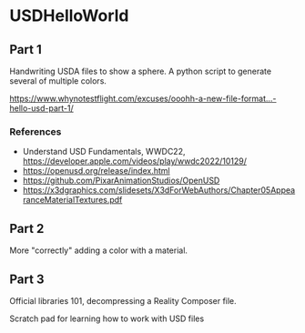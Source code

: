 # USDHelloWorld

## Part 1

Handwriting USDA files to show a sphere. A python script to generate several of multiple colors.

<https://www.whynotestflight.com/excuses/ooohh-a-new-file-format...-hello-usd-part-1/>

### References
- Understand USD Fundamentals, WWDC22, https://developer.apple.com/videos/play/wwdc2022/10129/
- https://openusd.org/release/index.html
- https://github.com/PixarAnimationStudios/OpenUSD
- https://x3dgraphics.com/slidesets/X3dForWebAuthors/Chapter05AppearanceMaterialTextures.pdf

## Part 2

More "correctly" adding a color with a material. 

## Part 3

Official libraries 101, decompressing a Reality Composer file. 

Scratch pad for learning how to work with USD files

